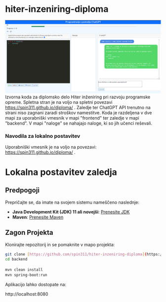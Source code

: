 # hiter-inzeniring-diploma
![Spletna stran](images/spletna_stran.png)
Izvorna koda za diplomsko delo Hiter inženiring pri razvoju programske opreme.
Spletna stran je na voljo na spletni povezavi https://spin311.github.io/diploma/ .
Zaledje ter ChatGPT API trenutno na strani niso zagnani zaradi stroškov namestitve.
Koda je razdeljena v dve mapi za uporabniški vmesnik v mapi "frontend" ter zaledje v mapi "backend". V mapi "naloge" se nahajajo naloge, ki so jih učenci reševali.
### Navodila za lokalno postavitev
Uporabniški vmesnik je na voljo na povezavi: https://spin311.github.io/diploma/ .
# Lokalna postavitev zaledja

## Predpogoji
Prepričajte se, da imate na svojem sistemu nameščeno naslednje:

- **Java Development Kit (JDK) 11 ali novejši**: [Prenesite JDK](https://www.oracle.com/java/technologies/javase-jdk11-downloads.html)
- **Maven**: [Prenesite Maven](https://maven.apache.org/download.cgi)

## Zagon Projekta

Klonirajte repozitorij in se pomaknite v mapo projekta:

```bash
git clone [https://github.com/spin311/hiter-inzeniring-diploma](https://github.com/spin311/hiter-inzeniring-diploma)
cd backend

mvn clean install
mvn spring-boot:run
```
Aplikacijo lahko dostopate na:

http://localhost:8080
